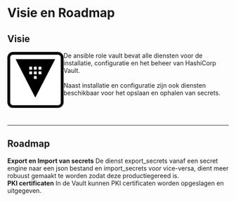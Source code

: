# Visie en Roadmap

## Visie

<img src="media/icon_vault.png" align="left" height="128" width="128" />
De ansible role vault bevat alle diensten voor de installatie, configuratie en het beheer van HashiCorp Vault.<br/>
<br/>
Naast installatie en configuratie zijn ook diensten beschikbaar voor het opslaan en ophalen van secrets.<br/>
<br/>
<br/>
<br/>

***



## Roadmap



**Export en Import van secrets**
De dienst export_secrets vanaf een secret engine naar een json bestand en import_secrets voor vice-versa, dient meer robuust gemaakt te worden zodat deze productiegereed is.<br/>
**PKI certificaten**
In de Vault kunnen PKI certificaten worden opgeslagen en uitgegeven.
